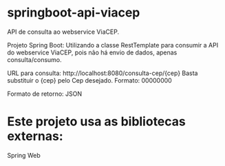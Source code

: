 # springboot-api-viacep
API de consulta ao webservice ViaCEP.

Projeto Spring Boot:
Utilizando a classe RestTemplate para consumir a API do webservice ViaCEP, pois não há envio de dados, apenas consulta/consumo.

URL para consulta: http://localhost:8080/consulta-cep/{cep}
Basta substituir o {cep} pelo Cep desejado. Formato: 00000000

Formato de retorno: JSON

# Este projeto usa as bibliotecas externas:

Spring Web

